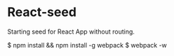 # React-seed
Starting seed for React App without routing.

  $ npm install && npm install -g webpack
  $ webpack -w
